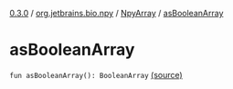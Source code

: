 [0.3.0](../../index.md) / [org.jetbrains.bio.npy](../index.md) / [NpyArray](index.md) / [asBooleanArray](.)

# asBooleanArray

`fun asBooleanArray(): BooleanArray` [(source)](https://github.com/JetBrains-Research/npy/blob/0.3.0/src/main/kotlin/org/jetbrains/bio/npy/Npy.kt#L320)